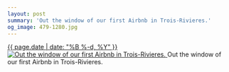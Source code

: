 ```yaml
---
layout: post
summary: 'Out the window of our first Airbnb in Trois-Rivieres.'
og_image: 479-1280.jpg
---
```


<p>
 <time>
  <a href="/479">
   {{ page.date | date: "%B %-d, %Y" }}
  </a>
 </time>
 <a href="/479">
  <img alt="Out the window of our first Airbnb in Trois-Rivieres." data-taken="3/14/2016" sizes="(min-width: 700px) 50vw, calc(100vw - 2rem)" src="{{ site.assets_url }}/479-640.jpg" srcset="{{ site.assets_url }}/479-1280.jpg 1280w, {{ site.assets_url }}/479-960.jpg 960w, {{ site.assets_url }}/479-640.jpg 640w, {{ site.assets_url }}/479-320.jpg 320w"/>
 </a>
 <span>
  Out the window of our first Airbnb in Trois-Rivieres.
 </span>
</p>
